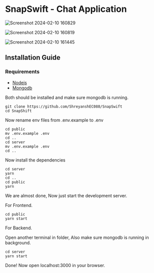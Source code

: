 # SnapSwift - Chat Application 

![Screenshot 2024-02-10 160829](https://github.com/ShreyanshEC088/SnapSwift/assets/114645979/88e6a7d3-09e5-4968-ad00-14481a9b1e92)

![Screenshot 2024-02-10 160819](https://github.com/ShreyanshEC088/SnapSwift/assets/114645979/6426407a-b6fa-47b2-98ad-ee530458f32b)

![Screenshot 2024-02-10 161445](https://github.com/ShreyanshEC088/SnapSwift/assets/114645979/da9d1fb3-cc3f-4593-a21d-c897d3f73ecc)


## Installation Guide

### Requirements
- [Nodejs](https://nodejs.org/en/download)
- [Mongodb](https://www.mongodb.com/docs/manual/administration/install-community/)

Both should be installed and make sure mongodb is running.

```shell
git clone https://github.com/ShreyanshEC088/SnapSwift
cd SnapShift
```
Now rename env files from .env.example to .env
```shell
cd public
mv .env.example .env
cd ..
cd server
mv .env.example .env
cd ..
```

Now install the dependencies
```shell
cd server
yarn
cd ..
cd public
yarn
```
We are almost done, Now just start the development server.

For Frontend.
```shell
cd public
yarn start
```
For Backend.

Open another terminal in folder, Also make sure mongodb is running in background.
```shell
cd server
yarn start
```

Done! Now open localhost:3000 in your browser.
